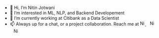 - 👋 Hi, I’m Nitin Jotwani
- 👀 I’m interested in ML, NLP, and Backend Developement
- 🌱 I’m currently working at Citibank as a Data Scientist
- 📫 Always up for a chat, or a project collaboration. Reach me at <a href="www.linkedin.com/in/nitinjotwani/">
    <img align="bottom" alt="Nitin Jotwani | LinkedIn" 
         width="16px" 
         src="https://github.com/TheDudeThatCode/TheDudeThatCode/blob/master/Assets/Linkedin.svg" />
</a> &nbsp;&nbsp; <a href="https://twitter.com/jotwani_nitin">
    <img alt="Nitin Jotwani | Twitter" 
         width="16px" src="https://github.com/TheDudeThatCode/TheDudeThatCode/blob/master/Assets/Twitter.svg" />
</a> &nbsp;&nbsp; <a href="mailto:nitinjotwani154@gmail.com">
    <img alt="Nitin Jotwani | GMail" 
         width="16px" src="https://github.com/TheDudeThatCode/TheDudeThatCode/blob/master/Assets/Gmail.svg" />
</a> 
